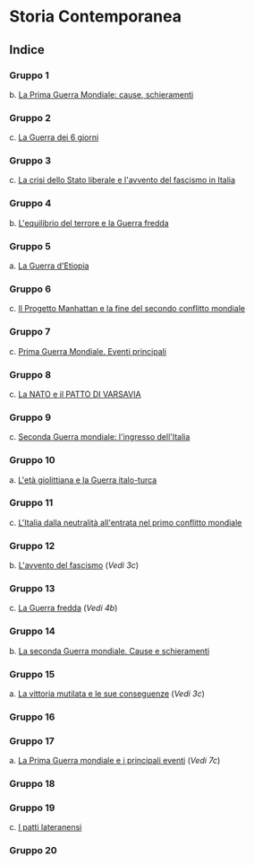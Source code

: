 # Storia Contemporanea

## Indice

### Gruppo 1

b. [La Prima Guerra Mondiale: cause, schieramenti](1b.md)

### Gruppo 2

c. [La Guerra dei 6 giorni](2c.md)

### Gruppo 3

c. [La crisi dello Stato liberale e l'avvento del fascismo in Italia](3c.md)

### Gruppo 4

b. [L'equilibrio del terrore e la Guerra fredda](4b.md)

### Gruppo 5

a. [La Guerra d'Etiopia](5a.md)

### Gruppo 6

c. [Il Progetto Manhattan e la fine del secondo conflitto mondiale](6c.md)

### Gruppo 7

c. [Prima Guerra Mondiale. Eventi principali](7c.md)

### Gruppo 8

c. [La NATO e il PATTO DI VARSAVIA](8c.md)

### Gruppo 9

c. [Seconda Guerra mondiale: l'ingresso dell'Italia](9c.md)

### Gruppo 10

a. [L'età giolittiana e la Guerra italo-turca](10a.md)

### Gruppo 11

c. [L'Italia dalla neutralità all'entrata nel primo conflitto mondiale](11c.md)

### Gruppo 12

b. [L'avvento del fascismo](3c.md) (*Vedi 3c*)

### Gruppo 13

c. [La Guerra fredda](4b.md) (*Vedi 4b*)

### Gruppo 14

b. [La seconda Guerra mondiale. Cause e schieramenti](14b.md)

### Gruppo 15

a. [La vittoria mutilata e le sue conseguenze](3c.md) (*Vedi 3c*)

### Gruppo 16

### Gruppo 17

a. [La Prima Guerra mondiale e i principali eventi](7c.md) (*Vedi 7c*)

### Gruppo 18

### Gruppo 19

c. [I patti lateranensi](19c.md)

### Gruppo 20
